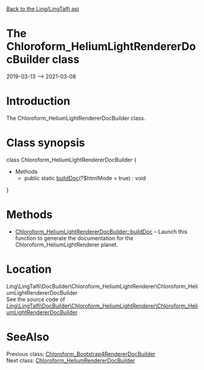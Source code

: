 [Back to the Ling/LingTalfi api](https://github.com/lingtalfi/LingTalfi/blob/master/doc/api/Ling/LingTalfi.md)



The Chloroform_HeliumLightRendererDocBuilder class
================
2019-03-13 --> 2021-03-08






Introduction
============

The Chloroform_HeliumLightRendererDocBuilder class.



Class synopsis
==============


class <span class="pl-k">Chloroform_HeliumLightRendererDocBuilder</span>  {

- Methods
    - public static [buildDoc](https://github.com/lingtalfi/LingTalfi/blob/master/doc/api/Ling/LingTalfi/DocBuilder/Chloroform_HeliumLightRenderer/Chloroform_HeliumLightRendererDocBuilder/buildDoc.md)(?$htmlMode = true) : void

}






Methods
==============

- [Chloroform_HeliumLightRendererDocBuilder::buildDoc](https://github.com/lingtalfi/LingTalfi/blob/master/doc/api/Ling/LingTalfi/DocBuilder/Chloroform_HeliumLightRenderer/Chloroform_HeliumLightRendererDocBuilder/buildDoc.md) &ndash; Launch this function to generate the documentation for the Chloroform_HeliumLightRenderer planet.





Location
=============
Ling\LingTalfi\DocBuilder\Chloroform_HeliumLightRenderer\Chloroform_HeliumLightRendererDocBuilder<br>
See the source code of [Ling\LingTalfi\DocBuilder\Chloroform_HeliumLightRenderer\Chloroform_HeliumLightRendererDocBuilder](https://github.com/lingtalfi/LingTalfi/blob/master/DocBuilder/Chloroform_HeliumLightRenderer/Chloroform_HeliumLightRendererDocBuilder.php)



SeeAlso
==============
Previous class: [Chloroform_Bootstrap4RendererDocBuilder](https://github.com/lingtalfi/LingTalfi/blob/master/doc/api/Ling/LingTalfi/DocBuilder/Chloroform_Bootstrap4Renderer/Chloroform_Bootstrap4RendererDocBuilder.md)<br>Next class: [Chloroform_HeliumRendererDocBuilder](https://github.com/lingtalfi/LingTalfi/blob/master/doc/api/Ling/LingTalfi/DocBuilder/Chloroform_HeliumRenderer/Chloroform_HeliumRendererDocBuilder.md)<br>
